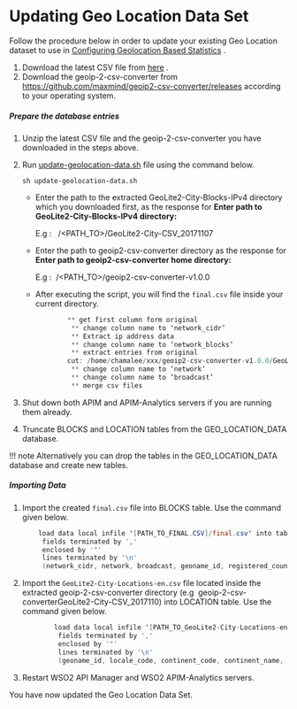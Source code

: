 # Updating Geo Location Data Set

Follow the procedure below in order to update your existing Geo Location dataset to use in [Configuring Geolocation Based Statistics](_Configuring_Geolocation_Based_Statistics_) .

1.  Download the latest CSV file from [here](http://geolite.maxmind.com/download/geoip/database/GeoLite2-City-CSV.zip) .
2.  Download the geoip-2-csv-converter from <https://github.com/maxmind/geoip2-csv-converter/releases> according to your operating system.

##### Prepare the database entries

1.  Unzip the latest CSV file and the geoip-2-csv-converter you have downloaded in the steps above.
2.  Run [update-geolocation-data.sh](attachments/103335136/103335137.sh) file using the command below.

        sh update-geolocation-data.sh

    -   Enter the path to the extracted GeoLite2-City-Blocks-IPv4 directory which you downloaded first, as the response for **Enter path to GeoLite2-City-Blocks-IPv4 directory:**

        E.g :   /&lt;PATH\_TO&gt;/GeoLite2-City-CSV\_20171107

    -   Enter the path to geoip2-csv-converter directory as the response for **Enter path to geoip2-csv-converter home directory:**

        E.g :  /&lt;PATH\_TO&gt;/geoip2-csv-converter-v1.0.0

    -   After executing the script, you will find the `final.csv` file inside your current directory.

        ``` java
                ** get first column form original
                 ** change column name to ‘network_cidr’
                 ** Extract ip address data
                 ** change column name to ‘network_blocks’
                 ** extract entries from original
                cut: /home/chamalee/xxx/geoip2-csv-converter-v1.0.0/GeoLite2-City-Blocks-IPv4-converted.csv: No such file or directory
                 ** change column name to ‘network’
                 ** change column name to ‘broadcast’
                 ** merge csv files
        ```

3.  Shut down both APIM and APIM-Analytics servers if you are running them already.
4.  Truncate BLOCKS and LOCATION tables from the GEO\_LOCATION\_DATA database.

!!! note
Alternatively you can drop the tables in the GEO\_LOCATION\_DATA database and create new tables.


##### Importing Data

1.  Import the created `final.csv` file into BLOCKS table. Use the command given below.

    ``` java
        load data local infile '[PATH_TO_FINAL.CSV]/final.csv' into table BLOCKS
         fields terminated by ','
         enclosed by '"'
         lines terminated by '\n'
         (network_cidr, network, broadcast, geoname_id, registered_country_geoname_id, represented_country_geoname_id, is_anonymous_proxy, is_satellite_provider, postal_code, latitude, longitude, network_blocks);
    ```

2.  Import the `GeoLite2-City-Locations-en.csv` file located inside the extracted geoip-2-csv-converter directory (e.g  geoip-2-csv-converterGeoLite2-City-CSV\_2017110) into LOCATION table. Use the command given below.

    ``` java
            load data local infile '[PATH_TO_GeoLite2-City-Locations-en]/GeoLite2-City-Locations-en.csv' into table LOCATION
             fields terminated by ','
             enclosed by '"'
             lines terminated by '\n'
             (geoname_id, locale_code, continent_code, continent_name, country_iso_code, country_name, subdivision_1_iso_code, subdivision_1_name, subdivision_2_iso_code, subdivision_2_name, city_name, metro_code, time_zone);
    ```

3.  Restart WSO2 API Manager and WSO2 APIM-Analytics servers.

You have now updated the Geo Location Data Set.

